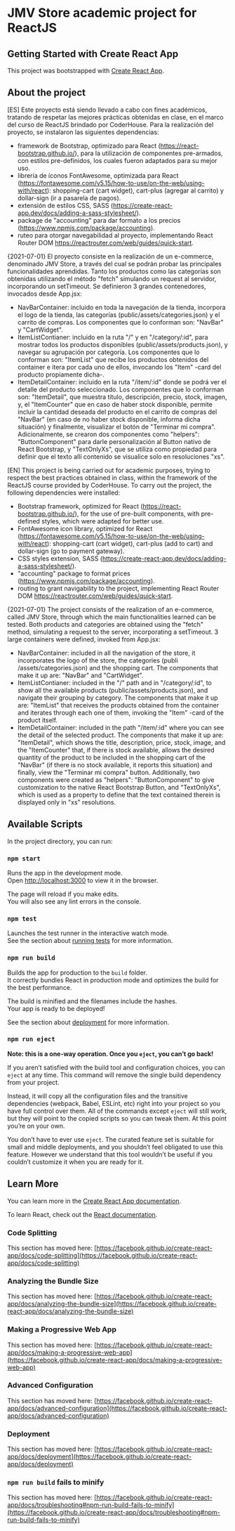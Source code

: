 # JMV Store academic project for ReactJS

## Getting Started with Create React App

This project was bootstrapped with [Create React App](https://github.com/facebook/create-react-app).

## About the project

[ES]
Este proyecto está siendo llevado a cabo con fines académicos, tratando de respetar las mejores prácticas obtenidas en clase, en el marco del curso de ReactJS brindado por CoderHouse.
Para la realización del proyecto, se instalaron las siguientes dependencias:
- framework de Bootstrap, optimizado para React (https://react-bootstrap.github.io/), para la utilización de componentes pre-armados, con estilos pre-definidos, los cuales fueron adaptados para su mejor uso.
- librería de íconos FontAwesome, optimizada para React (https://fontawesome.com/v5.15/how-to-use/on-the-web/using-with/react): shopping-cart (cart widget), cart-plus (agregar al carrito) y dollar-sign (ir a pasarela de pagos).
- extensión de estilos CSS, SASS (https://create-react-app.dev/docs/adding-a-sass-stylesheet/).
- package de "accounting" para dar formato a los precios (https://www.npmjs.com/package/accounting).
- ruteo para otorgar navegabilidad al proyecto, implementando React Router DOM https://reactrouter.com/web/guides/quick-start.

{2021-07-01} 
El proyecto consiste en la realización de un e-commerce, denominado JMV Store, a través del cual se podrán probar las principales funcionalidades aprendidas.
Tanto los productos como las categorías son obtenidas utilizando el método "fetch" simulando un request al servidor, incorporando un setTimeout.
Se definieron 3 grandes contenedores, invocados desde App.jsx:
- NavBarContainer: incluido en toda la navegación de la tienda, incorpora el logo de la tienda, las categorías (public/assets/categories.json) y el carrito de compras. Los componentes que lo conforman son: "NavBar" y "CartWidget".
- ItemListContianer: incluido en la ruta "/" y en "/category/:id", para mostrar todos los productos disponibles (public/assets/products.json), y navegar su agrupación por categoría. Los componentes que lo conforman son: "ItemList" que recibe los productos obtenidos del container e itera por cada uno de ellos, invocando los "Item" -card del producto propiamente dicha-.
- ItemDetailContainer: incluido en la ruta "/item/:id" donde se podrá ver el detalle del producto seleccionado. Los componentes que lo conforman son: "ItemDetail", que muestra  título, descripción, precio, stock, imagen, y, el "ItemCounter" que en caso de haber stock disponible, permite incluir la cantidad deseada del producto en el carrito de compras del "NavBar" (en caso de no haber stock disponible, informa dicha situación) y finalmente, visualizar el botón de "Terminar mi compra".
Adicionalmente, se crearon dos componentes como "helpers": "ButtonComponent" para darle personalización al Button nativo de React Bootstrap, y "TextOnlyXs", que se utiliza como propiedad para definir que el texto allí contenido se visualice solo en resoluciones "xs".

[EN]
This project is being carried out for academic purposes, trying to respect the best practices obtained in class, within the framework of the ReactJS course provided by CoderHouse.
To carry out the project, the following dependencies were installed:
- Bootstrap framework, optimized for React (https://react-bootstrap.github.io/), for the use of pre-built components, with pre-defined styles, which were adapted for better use.
- FontAwesome icon library, optimized for React (https://fontawesome.com/v5.15/how-to-use/on-the-web/using-with/react): shopping-cart (cart widget), cart-plus (add to cart) and dollar-sign (go to payment gateway).
- CSS styles extension, SASS (https://create-react-app.dev/docs/adding-a-sass-stylesheet/).
- "accounting" package to format prices (https://www.npmjs.com/package/accounting).
- routing to grant navigability to the project, implementing React Router DOM https://reactrouter.com/web/guides/quick-start.

{2021-07-01}
The project consists of the realization of an e-commerce, called JMV Store, through which the main functionalities learned can be tested.
Both products and categories are obtained using the "fetch" method, simulating a request to the server, incorporating a setTimeout.
3 large containers were defined, invoked from App.jsx:
- NavBarContainer: included in all the navigation of the store, it incorporates the logo of the store, the categories (publi /assets/categories.json) and the shopping cart. The components that make it up are: "NavBar" and "CartWidget".
- ItemListContianer: included in the "/" path and in "/category/:id", to show all the available products (public/assets/products.json), and navigate their grouping by category. The components that make it up are: "ItemList" that receives the products obtained from the container and iterates through each one of them, invoking the "Item" -card of the product itself.
- ItemDetailContainer: included in the path "/item/:id" where you can see the detail of the selected product. The components that make it up are: "ItemDetail", which shows the title, description, price, stock, image, and the "ItemCounter" that, if there is stock available, allows the desired quantity of the product to be included in the shopping cart of the "NavBar" (if there is no stock available, it reports this situation) and finally, view the "Terminar mi compra" button.
Additionally, two components were created as "helpers": "ButtonComponent" to give customization to the native React Bootstrap Button, and "TextOnlyXs", which is used as a property to define that the text contained therein is displayed only in "xs" resolutions.

## Available Scripts

In the project directory, you can run:

### `npm start`

Runs the app in the development mode.\
Open [http://localhost:3000](http://localhost:3000) to view it in the browser.

The page will reload if you make edits.\
You will also see any lint errors in the console.

### `npm test`

Launches the test runner in the interactive watch mode.\
See the section about [running tests](https://facebook.github.io/create-react-app/docs/running-tests) for more information.

### `npm run build`

Builds the app for production to the `build` folder.\
It correctly bundles React in production mode and optimizes the build for the best performance.

The build is minified and the filenames include the hashes.\
Your app is ready to be deployed!

See the section about [deployment](https://facebook.github.io/create-react-app/docs/deployment) for more information.

### `npm run eject`

**Note: this is a one-way operation. Once you `eject`, you can’t go back!**

If you aren’t satisfied with the build tool and configuration choices, you can `eject` at any time. This command will remove the single build dependency from your project.

Instead, it will copy all the configuration files and the transitive dependencies (webpack, Babel, ESLint, etc) right into your project so you have full control over them. All of the commands except `eject` will still work, but they will point to the copied scripts so you can tweak them. At this point you’re on your own.

You don’t have to ever use `eject`. The curated feature set is suitable for small and middle deployments, and you shouldn’t feel obligated to use this feature. However we understand that this tool wouldn’t be useful if you couldn’t customize it when you are ready for it.

## Learn More

You can learn more in the [Create React App documentation](https://facebook.github.io/create-react-app/docs/getting-started).

To learn React, check out the [React documentation](https://reactjs.org/).

### Code Splitting

This section has moved here: [https://facebook.github.io/create-react-app/docs/code-splitting](https://facebook.github.io/create-react-app/docs/code-splitting)

### Analyzing the Bundle Size

This section has moved here: [https://facebook.github.io/create-react-app/docs/analyzing-the-bundle-size](https://facebook.github.io/create-react-app/docs/analyzing-the-bundle-size)

### Making a Progressive Web App

This section has moved here: [https://facebook.github.io/create-react-app/docs/making-a-progressive-web-app](https://facebook.github.io/create-react-app/docs/making-a-progressive-web-app)

### Advanced Configuration

This section has moved here: [https://facebook.github.io/create-react-app/docs/advanced-configuration](https://facebook.github.io/create-react-app/docs/advanced-configuration)

### Deployment

This section has moved here: [https://facebook.github.io/create-react-app/docs/deployment](https://facebook.github.io/create-react-app/docs/deployment)

### `npm run build` fails to minify

This section has moved here: [https://facebook.github.io/create-react-app/docs/troubleshooting#npm-run-build-fails-to-minify](https://facebook.github.io/create-react-app/docs/troubleshooting#npm-run-build-fails-to-minify)
